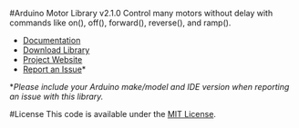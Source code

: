 #Arduino Motor Library v2.1.0
Control many motors without delay with commands like on(), off(), forward(), reverse(), and ramp().

* [Documentation](http://robotsbigdata.com/docs-arduino-motor.html)
* [Download Library](https://github.com/alextaujenis/RBD_Motor/raw/master/extras/RBD_Motor.zip)
* [Project Website](http://robotsbigdata.com)
* [Report an Issue](https://github.com/alextaujenis/RBD_Motor/issues/new)*

\**Please include your Arduino make/model and IDE version when reporting an issue with this library.*

#License
This code is available under the [MIT License](http://opensource.org/licenses/mit-license.php).